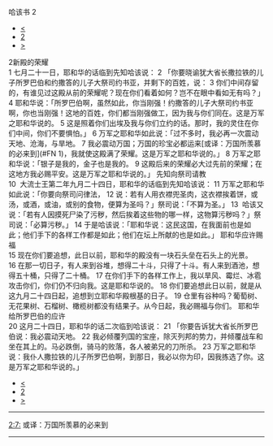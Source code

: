 ﻿





 哈该书 2




* [<](bible/HAG01.md)
* [2](bible/HAG.md)
* [>](bible/ZEC01.md)



 
2新殿的荣耀  
1 七月二十一日，耶和华的话临到先知哈该说： 
2 「你要晓谕犹大省长撒拉铁的儿子所罗巴伯和约撒答的儿子大祭司约书亚，并剩下的百姓，说： 
3 你们中间存留的，有谁见过这殿从前的荣耀呢？现在你们看着如何？岂不在眼中看如无有吗？」 
4 耶和华说：「所罗巴伯啊，虽然如此，你当刚强！约撒答的儿子大祭司约书亚啊，你也当刚强！这地的百姓，你们都当刚强做工，因为我与你们同在。这是万军之耶和华说的。 
5 这是照着你们出埃及我与你们立约的话。那时，我的灵住在你们中间，你们不要惧怕。」 
6 万军之耶和华如此说：「过不多时，我必再一次震动天地、沧海，与旱地。 
7 我必震动万国；万国的珍宝必都运来[或译：万国所羡慕的必来到](#FN
1)，我就使这殿满了荣耀。这是万军之耶和华说的。」 
8 万军之耶和华说：「银子是我的，金子也是我的。 
9 这殿后来的荣耀必大过先前的荣耀；在这地方我必赐平安。这是万军之耶和华说的。」 先知向祭司请教  
10  大流士王第二年九月二十四日，耶和华的话临到先知哈该说： 
11 万军之耶和华如此说：「你要向祭司问律法， 
12 说：若有人用衣襟兜圣肉，这衣襟挨着饼，或汤，或酒，或油，或别的食物，便算为圣吗？」祭司说：「不算为圣。」 
13  哈该又说：「若有人因摸死尸染了污秽，然后挨着这些物的哪一样，这物算污秽吗？」祭司说：「必算污秽。」 
14 于是哈该说：「耶和华说：这民这国，在我面前也是如此；他们手下的各样工作都是如此；他们在坛上所献的也是如此。」 耶和华应许赐福  
15 现在你们要追想，此日以前，耶和华的殿没有一块石头垒在石头上的光景。 
16 在那一切日子，有人来到谷堆，想得二十斗，只得了十斗。有人来到酒池，想得五十桶，只得了二十桶。 
17 在你们手下的各样工作上，我以旱风、霉烂、冰雹攻击你们，你们仍不归向我。这是耶和华说的。 
18 你们要追想此日以前，就是从这九月二十四日起，追想到立耶和华殿根基的日子。 
19 仓里有谷种吗？葡萄树、无花果树、石榴树、橄榄树都没有结果子。从今日起，我必赐福与你们。 耶和华给所罗巴伯的应许  
20 这月二十四日，耶和华的话二次临到哈该说： 
21 「你要告诉犹大省长所罗巴伯说：我必震动天地。 
22 我必倾覆列国的宝座，除灭列邦的势力，并倾覆战车和坐在其上的。马必跌倒，骑马的败落，各人被弟兄的刀所杀。 
23 万军之耶和华说：我仆人撒拉铁的儿子所罗巴伯啊，到那日，我必以你为印，因我拣选了你。这是万军之耶和华说的。」 
* [<](bible/HAG01.md)
* [2](bible/HAG.md)
* [>](bible/ZEC01.md)





---


[2:7:](#V7)
或译：万国所羡慕的必来到




---









